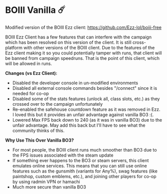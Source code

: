 # BOIII Vanilla ☄️

Modified version of the BOIII Ezz client: https://github.com/Ezz-lol/boiii-free

BOIII Ezz Client has a few features that can interfere with the campaign which has been
resolved on this version of the client. It is still cross-platform with other versions of
the BOIII client. Due to the features of the Ezz client making it so you could potentially
tamper with runs, that client will be banned from campaign speedruns. That is the point of
this client, which will be allowed in runs.

**Changes (vs Ezz Client):**
- Disabled the developer console in un-modified environments
- Disabled all external console commands besides "/connect" since it is needed for co-op
- Disabled some of the stats features (unlock all, class slots, etc.) as they crossed over to the campaign unfortunately
- Re-enabled the safehouse countdown feature as it was removed in Ezz. I loved this but it provides an unfair advantage against vanilla BO3 :(.
- Lowered Max FPS back down to 240 (as it was in vanilla BO3) due to the unfair advantage. May add this back but I'll have to see what the community thinks of this.

**Why Use This Over Vanilla BO3?**
- For most people, the BOIII client runs much smoother than BO3 due to the FPS issues associated with the steam update
- If something ever happens to the BO3 or steam servers, this client emulates online services. This means that you can still use online features such as the gunsmith (variants for Any%), swag features (like paintshop, custom emblems, etc.), and joining other players for co-op by using radmin VPN or hamachi
- Much more secure than vanilla BO3

